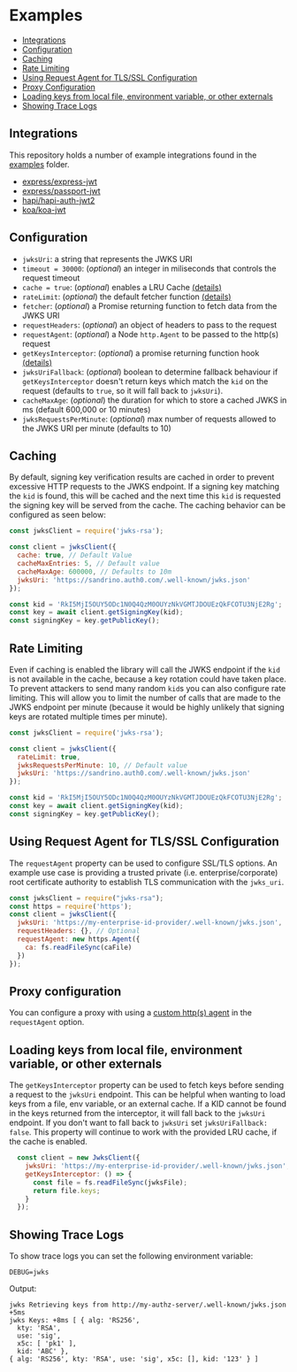 # Examples

- [Integrations](#integrations)
- [Configuration](#configuration)
- [Caching](#caching)
- [Rate Limiting](#rate-limiting)
- [Using Request Agent for TLS/SSL Configuration](#using-request-agent-for-tlsssl-configuration)
- [Proxy Configuration](#proxy-configuration)
- [Loading keys from local file, environment variable, or other externals](#loading-keys-from-local-file-environment-variable-or-other-externals)
- [Showing Trace Logs](#showing-trace-logs)

## Integrations

This repository holds a number of example integrations found in the [examples](./examples/) folder.

- [express/express-jwt](examples/express-demo)
- [express/passport-jwt](examples/passport-demo)
- [hapi/hapi-auth-jwt2](examples/hapi-demo)
- [koa/koa-jwt](examples/koa-demo)

## Configuration

- `jwksUri`: a string that represents the JWKS URI
- `timeout = 30000`: (_optional_) an integer in miliseconds that controls the request timeout
- `cache = true`: (_optional_) enables a LRU Cache [(details)](#caching)
- `rateLimit`: (_optional_) the default fetcher function [(details)](#rate-limiting)
- `fetcher`: (_optional_) a Promise returning function to fetch data from the JWKS URI
- `requestHeaders`: (_optional_) an object of headers to pass to the request
- `requestAgent`: (_optional_) a Node `http.Agent` to be passed to the http(s) request
- `getKeysInterceptor`: (_optional_) a promise returning function hook [(details)](#loading-keys-from-local-file-environment-variable-or-other-externals)
- `jwksUriFallback`: (_optional_) boolean to determine fallback behaviour if `getKeysInterceptor` doesn't return keys which match the `kid` on the request (defaults to `true`, so it will fall back to `jwksUri`). 
- `cacheMaxAge`: (_optional_) the duration for which to store a cached JWKS in ms (default 600,000 or 10 minutes)
- `jwksRequestsPerMinute`: (_optional_) max number of requests allowed to the JWKS URI per minute (defaults to 10)

## Caching

By default, signing key verification results are cached in order to prevent excessive HTTP requests to the JWKS endpoint. If a signing key matching the `kid` is found, this will be cached and the next time this `kid` is requested the signing key will be served from the cache.  The caching behavior can be configured as seen below:

```js
const jwksClient = require('jwks-rsa');

const client = jwksClient({
  cache: true, // Default Value
  cacheMaxEntries: 5, // Default value
  cacheMaxAge: 600000, // Defaults to 10m
  jwksUri: 'https://sandrino.auth0.com/.well-known/jwks.json'
});

const kid = 'RkI5MjI5OUY5ODc1N0Q4QzM0OUYzNkVGMTJDOUEzQkFCOTU3NjE2Rg';
const key = await client.getSigningKey(kid);
const signingKey = key.getPublicKey();
```

## Rate Limiting

Even if caching is enabled the library will call the JWKS endpoint if the `kid` is not available in the cache, because a key rotation could have taken place. To prevent attackers to send many random `kid`s you can also configure rate limiting. This will allow you to limit the number of calls that are made to the JWKS endpoint per minute (because it would be highly unlikely that signing keys are rotated multiple times per minute).

```js
const jwksClient = require('jwks-rsa');

const client = jwksClient({
  rateLimit: true,
  jwksRequestsPerMinute: 10, // Default value
  jwksUri: 'https://sandrino.auth0.com/.well-known/jwks.json'
});

const kid = 'RkI5MjI5OUY5ODc1N0Q4QzM0OUYzNkVGMTJDOUEzQkFCOTU3NjE2Rg';
const key = await client.getSigningKey(kid);
const signingKey = key.getPublicKey();
```

## Using Request Agent for TLS/SSL Configuration

The `requestAgent` property can be used to configure SSL/TLS options. An
example use case is providing a trusted private (i.e. enterprise/corporate) root
certificate authority to establish TLS communication with the `jwks_uri`.

```js
const jwksClient = require("jwks-rsa");
const https = require('https');
const client = jwksClient({
  jwksUri: 'https://my-enterprise-id-provider/.well-known/jwks.json',
  requestHeaders: {}, // Optional
  requestAgent: new https.Agent({
    ca: fs.readFileSync(caFile)
  })
});
```

## Proxy configuration

You can configure a proxy with using a [custom http(s) agent](https://github.com/TooTallNate/node-https-proxy-agent) in the `requestAgent` option.

## Loading keys from local file, environment variable, or other externals

The `getKeysInterceptor` property can be used to fetch keys before sending a request to the `jwksUri` endpoint.  This can be helpful when wanting to load keys from a file, env variable, or an external cache. If a KID cannot be found in the keys returned from the interceptor, it will fall back to the `jwksUri` endpoint. If you don't want to fall back to `jwksUri` set `jwksUriFallback: false`. This property will continue to work with the provided LRU cache, if the cache is enabled.

```js
  const client = new JwksClient({ 
    jwksUri: 'https://my-enterprise-id-provider/.well-known/jwks.json',
    getKeysInterceptor: () => {
      const file = fs.readFileSync(jwksFile);
      return file.keys;
    }
  });
```

## Showing Trace Logs

To show trace logs you can set the following environment variable:

```
DEBUG=jwks
```

Output:

```
jwks Retrieving keys from http://my-authz-server/.well-known/jwks.json +5ms
jwks Keys: +8ms [ { alg: 'RS256',
  kty: 'RSA',
  use: 'sig',
  x5c: [ 'pk1' ],
  kid: 'ABC' },
{ alg: 'RS256', kty: 'RSA', use: 'sig', x5c: [], kid: '123' } ]
```
